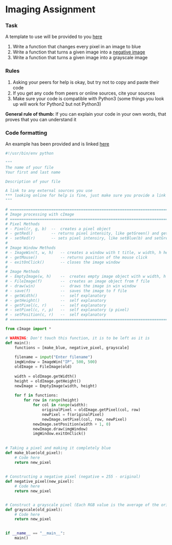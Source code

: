 # Imaging Assignment

### Task
A template to use will be provided to you [here](https://github.com/UofAScienceCamps2018/CS-Topics/blob/master/imaging/imaging_template.py)

1. Write a function that changes every pixel in an image to blue
2. Write a function that turns a given image into a [negative image](https://en.wikipedia.org/wiki/Negative_(photography)#Negative_image)
3. Write a function that turns a given image into a grayscale image

### Rules
1. Asking your peers for help is okay, but try not to copy and paste their code
2. If you get any code from peers or online sources, cite your sources
3. Make sure your code is compatible with Python3 (some things you look up will work for Python2 but not Python3)

**General rule of thumb:** If you can explain your code in your own words, that proves that you can understand it


### Code formatting
An example has been provided and is linked [here](https://github.com/UofAScienceCamps2018/CS-Topics/blob/master/imaging/imaging_template.py)

```python
#!/usr/bin/env python

"""
The name of your file
Your first and last name

Description of your file

A link to any external sources you use
*** looking online for help is fine, just make sure you provide a link to the websites you used ***
"""

# ============================================================================
# Image processing with cImage
# ============================================================================
# Pixel Methods
# - Pixel(r, g, b)  --  creates a pixel object
# - getRed()        -- returns pixel intensity, like getGreen() and getBlue()
# - setRed(r)       -- sets pixel intensiry, like setBlue(b) and setGreen(g)
#
# Image Window Methods
# - ImageWin(t, w, h)   -- creates a window with t title, w width, h height
# - getMouse()          -- returns position of the mouse click
# - exitOnClick()       -- closes the image window
#
# Image Methods
# - EmptyImage(w, h)    --  creates empty image object with w width, h height
# - FileImage(f)        --  creates an image object from f file
# - draw(win)           --  draws the image in win window
# - save(f)             --  saves the image to f file
# - getWidth()          --  self explanatory
# - getHeight()         --  self explanatory
# - getPixel(c, r)      --  self explanatory
# - setPixel(c, r, p)   --  self explanatory (p pixel)
# - setPosition(c, r)   --  self explanatory
# ============================================================================

from cImage import *

# WARNING: Don't touch this function, it is to be left as it is
def main():
	functions = [make_blue, negative_pixel, grayscale]
	
	filename = input("Enter filename")
	imgWindow = ImageWin("IP", 500, 500)
	oldImage = FileImage(old)
	
	width = oldImage.getWidth()
	height = oldImage.getHeight()
	newImage = EmptyImage(width, height)
	
	for f in functions:
		for row in range(height)
			for col in range(width):
				originalPixel = oldImage.getPixel(col, row)
				newPixel = f(originalPixel)
				newImage.setPixel(col, row, newPixel)
			newImage.setPosition(width + 1, 0)
			newImage.draw(imgWindow)
			imgWindow.exitOnClick()
	
	
# Taking a pixel and making it completely blue
def make_blue(old_pixel):
	# Code here
	return new_pixel
  
  
# Constructing a negative pixel (negative = 255 - original)
def negative_pixel(new_pixel):
	# Code here
	return new_pixel


# Construct a grayscale pixel (Each RGB value is the average of the original pixel's red, green, and blue value)
def grayscale(old_pixel):
	# Code here
	return new_pixel
	

if __name__ == "__main__":
	main()
```
